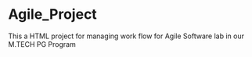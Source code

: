 # Agile_Project
This a HTML project for managing work flow for Agile Software lab in our M.TECH PG Program 
